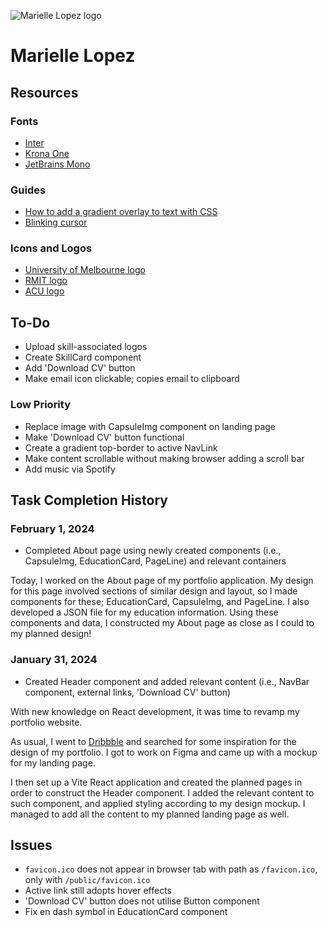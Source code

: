 ![Marielle Lopez logo](./public//favicon.ico)

# Marielle Lopez

## Resources

### Fonts

- [Inter](https://fonts.google.com/specimen/Inter)
- [Krona One](https://fonts.google.com/specimen/Krona+One)
- [JetBrains Mono](https://fonts.google.com/specimen/JetBrains+Mono)

### Guides

- [How to add a gradient overlay to text with CSS](https://fossheim.io/writing/posts/css-text-gradient/)
- [Blinking cursor](https://phuoc.ng/collection/css-animation/blinking-cursor/)

### Icons and Logos

- [University of Melbourne logo](https://i0.wp.com/afribary.com/opportunities/wp-content/uploads/2021/07/CS-UOM-logo.png?fit=600%2C400&ssl=1)
- [RMIT logo](https://upload.wikimedia.org/wikipedia/commons/thumb/5/51/RMIT_University_Logo.svg/1280px-RMIT_University_Logo.svg.png)
- [ACU logo](https://dassh.edu.au/wp-content/uploads/Australian-Catholic-University-logo.png)

## To-Do

- Upload skill-associated logos
- Create SkillCard component
- Add 'Download CV' button
- Make email icon clickable; copies email to clipboard

### Low Priority

- Replace image with CapsuleImg component on landing page
- Make 'Download CV' button functional
- Create a gradient top-border to active NavLink
- Make content scrollable without making browser adding a scroll bar
- Add music via Spotify

## Task Completion History

### February 1, 2024

- Completed About page using newly created components (i.e., CapsuleImg, EducationCard, PageLine) and relevant containers

Today, I worked on the About page of my portfolio application. My design for this page involved sections of similar design and layout, so I made components for these; EducationCard, CapsuleImg, and PageLine. I also developed a JSON file for my education information. Using these components and data, I constructed my About page as close as I could to my planned design!

### January 31, 2024

- Created Header component and added relevant content (i.e., NavBar component, external links, 'Download CV' button)

With new knowledge on React development, it was time to revamp my portfolio website.

As usual, I went to [Dribbble](https://www.dribble.com/) and searched for some inspiration for the design of my portfolio. I got to work on Figma and came up with a mockup for my landing page.

I then set up a Vite React application and created the planned pages in order to construct the Header component. I added the relevant content to such component, and applied styling according to my design mockup. I managed to add all the content to my planned landing page as well.

## Issues

- `favicon.ico` does not appear in browser tab with path as `/favicon.ico`, only with `/public/favicon.ico`
- Active link still adopts hover effects
- 'Download CV' button does not utilise Button component
- Fix en dash symbol in EducationCard component
